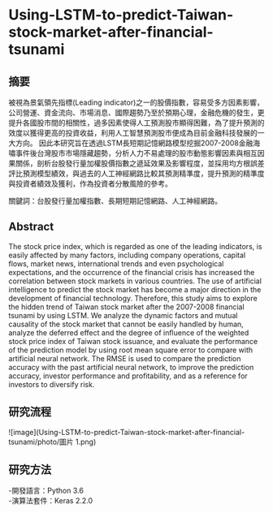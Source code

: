 # Using-LSTM-to-predict-Taiwan-stock-market-after-financial-tsunami


## 摘要

被視為景氣領先指標(Leading indicator)之一的股價指數，容易受多方因素影響，公司營運、資金流向、市場消息、國際趨勢乃至於預期心理，金融危機的發生，更提升各國股市間的相關性，過多因素使得人工預測股市顯得困難，為了提升預測的效度以獲得更高的投資收益，利用人工智慧預測股市便成為目前金融科技發展的一大方向。
因此本研究旨在透過LSTM長短期記憶網路模型挖掘2007-2008金融海嘯事件後台灣股市市場隱藏趨勢，分析人力不易處理的股市動態影響因素與相互因果關係，剖析台股發行量加權股價指數之遞延效果及影響程度，並採用均方根誤差評比預測模型績效，與過去的人工神經網路比較其預測精準度，提升預測的精準度與投資者績效及獲利，作為投資者分散風險的參考。

關鍵詞：台股發行量加權指數、長期短期記憶網路、人工神經網路。


## Abstract

The stock price index, which is regarded as one of the leading indicators, is easily affected by many factors, including company operations, capital flows, market news, international trends and even psychological expectations, and the occurrence of the financial crisis has increased the correlation between stock markets in various countries. The use of artificial intelligence to predict the stock market has become a major direction in the development of financial technology.
Therefore, this study aims to explore the hidden trend of Taiwan stock market after the 2007-2008 financial tsunami by using LSTM. We analyze the dynamic factors and mutual causality of the stock market that cannot be easily handled by human, analyze the deferred effect and the degree of influence of the weighted stock price index of Taiwan stock issuance, and evaluate the performance of the prediction model by using root mean square error to compare with artificial neural network. The RMSE is used to compare the prediction accuracy with the past artificial neural network, to improve the prediction accuracy, investor performance and profitability, and as a reference for investors to diversify risk.


## 研究流程


![image](Using-LSTM-to-predict-Taiwan-stock-market-after-financial-tsunami/photo/圖片 1.png)

## 研究方法
-開發語言：Python 3.6  
-演算法套件：Keras 2.2.0









